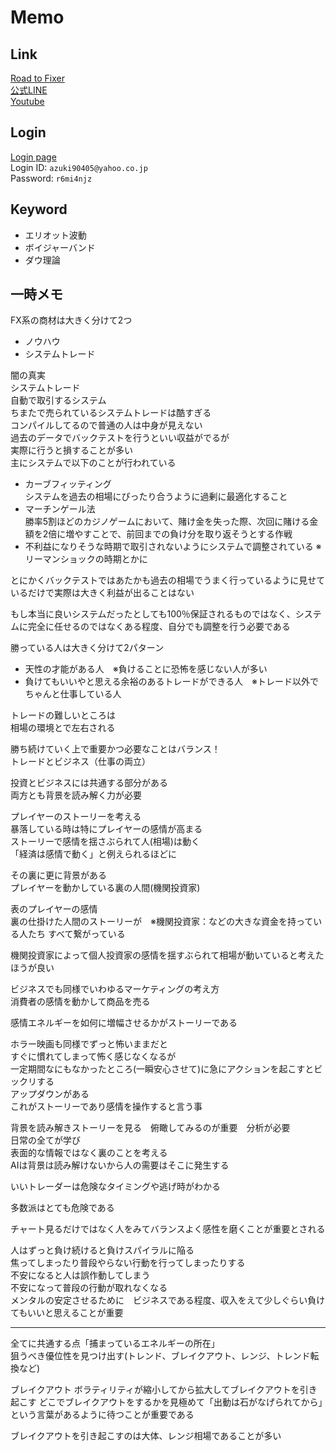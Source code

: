 # Memo

## Link

[Road to Fixer](https://1005.s3-ap-northeast-1.amazonaws.com/RoadToFixer_compressed.pdf)  
[公式LINE](https://www.mkinfo.jp/line/)  
[Youtube](https://www.mkinfo.jp/m/page.php?url=pre_registadd)  

## Login

[Login page](https://www.mkinfo.jp/m/)  
Login ID: `azuki90405@yahoo.co.jp`  
Password: `r6mi4njz`  

## Keyword

- エリオット波動
- ボイジャーバンド
- ダウ理論

## 一時メモ

FX系の商材は大きく分けて2つ

- ノウハウ
- システムトレード

闇の真実  
システムトレード  
自動で取引するシステム  
ちまたで売られているシステムトレードは酷すぎる  
コンパイルしてるので普通の人は中身が見えない  
過去のデータでバックテストを行うといい収益がでるが  
実際に行うと損することが多い  
主にシステムで以下のことが行われている  

- カーブフィッティング  
システムを過去の相場にぴったり合うように過剰に最適化すること  
- マーチンゲール法  
勝率5割ほどのカジノゲームにおいて、賭け金を失った際、次回に賭ける金額を2倍に増やすことで、前回までの負け分を取り返そうとする作戦  
- 不利益になりそうな時期で取引されないようにシステムで調整されている ※リーマンショックの時期とかに  

とにかくバックテストではあたかも過去の相場でうまく行っているように見せているだけで実際は大きく利益が出ることはない  

もし本当に良いシステムだったとしても100％保証されるものではなく、システムに完全に任せるのではなくある程度、自分でも調整を行う必要である  

勝っている人は大きく分けて2パターン

- 天性の才能がある人　※負けることに恐怖を感じない人が多い
- 負けてもいいやと思える余裕のあるトレードができる人　※トレード以外でちゃんと仕事している人

トレードの難しいところは  
相場の環境とで左右される  

勝ち続けていく上で重要かつ必要なことはバランス！  
トレードとビジネス（仕事の両立）  

投資とビジネスには共通する部分がある  
両方とも背景を読み解く力が必要  

プレイヤーのストーリーを考える  
暴落している時は特にプレイヤーの感情が高まる  
ストーリーで感情を揺さぶられて人(相場)は動く  
「経済は感情で動く」と例えられるほどに  

その裏に更に背景がある  
プレイヤーを動かしている裏の人間(機関投資家)  

表のプレイヤーの感情  
裏の仕掛けた人間のストーリーが　※機関投資家：などの大きな資金を持っている人たち
すべて繋がっている  

機関投資家によって個人投資家の感情を揺すぶられて相場が動いていると考えたほうが良い  

ビジネスでも同様でいわゆるマーケティングの考え方  
消費者の感情を動かして商品を売る  

感情エネルギーを如何に増幅させるかがストーリーである  

ホラー映画も同様でずっと怖いままだと  
すぐに慣れてしまって怖く感じなくなるが  
一定期間なにもなかったところ(一瞬安心させて)に急にアクションを起こすとビックリする  
アップダウンがある  
これがストーリーであり感情を操作すると言う事  

背景を読み解きストーリーを見る　俯瞰してみるのが重要　分析が必要  
日常の全てが学び  
表面的な情報ではなく裏のことを考える  
AIは背景は読み解けないから人の需要はそこに発生する  

いいトレーダーは危険なタイミングや逃げ時がわかる  

多数派はとても危険である  

チャート見るだけではなく人をみてバランスよく感性を磨くことが重要とされる  

人はずっと負け続けると負けスパイラルに陥る  
焦ってしまったり普段やらない行動を行ってしまったりする  
不安になると人は誤作動してしまう  
不安になって普段の行動が取れなくなる  
メンタルの安定させるために　ビジネスである程度、収入をえて少しぐらい負けてもいいと思えることが重要  

---

全てに共通する点「捕まっているエネルギーの所在」  
狙うべき優位性を見つけ出す(トレンド、ブレイクアウト、レンジ、トレンド転換など)  

ブレイクアウト
ボラティリティが縮小してから拡大してブレイクアウトを引き起こす
どこでブレイクアウトをするかを見極めて「出動は石がなげられてから」という言葉があるように待つことが重要である

ブレイクアウトを引き起こすのは大体、レンジ相場であることが多い  
